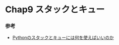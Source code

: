 # Chap9 スタックとキュー

### 参考
- [Pythonのスタックとキューには何を使えばいいのか](https://qiita.com/saba/items/107c4237206e31acdbef)